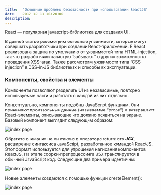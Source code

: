 ```yaml
---
title:  "Основные проблемы безопасности при использовании ReactJS"
date:   2017-12-11 16:20:00
description: 
---
```


React — популярная javascript-библиотека для создания UI.

В данной статье рассмотрим основные уязвимости, которые могут совершать разработчики при создании React-приложений. В React реализована защита по умолчанию от уязвимостей типа HTML-injection, так что разработчики зачастую “забывают” о других возможностях проведения XSS-атак. Также рассмотрим уязвимости типа “CSS injection” в CSS-in-JS библиотеках и способы их эксплуатации. 

### Компоненты, свойства и элементы

Компоненты позволяют разделить UI на независимые, повторно используемые части и работать с каждой из них отдельно.

Концептуально, компоненты подобны JavaScript функциям. Они принимают произвольные данные (называемые “props”) и возвращают React-элементы, описывающие что должно появиться на экране. Базовый компонент выглядит следующим образом:

![index page](https://raw.githubusercontent.com/tonyasokolova/tonyasokolova.github.io/master/assets/images/react1.jpg)

Обратите внимание на синтаксис в операторе return: это _**JSX**_, расширение синтаксиса JavaScript, разработанное командой ReactJS. Этот формат используется для упрощения написания компонентов ReactJS. На этапе сборки-препроцессинга JSX транслируется в обычный JavaScript код. Следующие два примера идентичны: 

![index page](https://raw.githubusercontent.com/tonyasokolova/tonyasokolova.github.io/master/assets/images/react2.jpg)

Новые элементы создаются с помощью функции createElement():

![index page](https://raw.githubusercontent.com/tonyasokolova/tonyasokolova.github.io/master/assets/images/react3.jpg)

